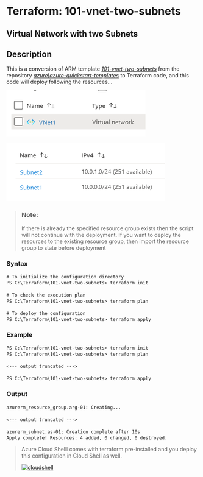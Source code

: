 # Terraform: 101-vnet-two-subnets 
## Virtual Network with two Subnets
## Description
This is a conversion of ARM template *[101-vnet-two-subnets](https://github.com/Azure/azure-quickstart-templates/tree/master/101-vnet-two-subnets)* from the repository *[azure\azure-quickstart-templates](https://github.com/Azure/azure-quickstart-templates)* to Terraform code, and this code will deploy following the resources…

![output](images/virtualnetwork.png)  
    
![output](images/subnets.png) 

> ### Note:
> If there is already the specified resource group exists then the script will not continue with the deployment. If you want to deploy the resources to the existing resource group, then import the resource group to state before deployment

### Syntax
```
# To initialize the configuration directory
PS C:\Terraform\101-vnet-two-subnets> terraform init 

# To check the execution plan
PS C:\Terraform\101-vnet-two-subnets> terraform plan

# To deploy the configuration
PS C:\Terraform\101-vnet-two-subnets> terraform apply
``` 

### Example
```
PS C:\Terraform\101-vnet-two-subnets> terraform init 
PS C:\Terraform\101-vnet-two-subnets> terraform plan

<--- output truncated --->

PS C:\Terraform\101-vnet-two-subnets> terraform apply 
````

### Output

```
azurerm_resource_group.arg-01: Creating...

<--- output truncated --->

azurerm_subnet.as-01: Creation complete after 10s
Apply complete! Resources: 4 added, 0 changed, 0 destroyed.
```
>Azure Cloud Shelll comes with terraform pre-installed and you deploy this configuration in Cloud Shell as well.
>
>[![cloudshell](images/cloudshell.png)](https://shell.azure.com)